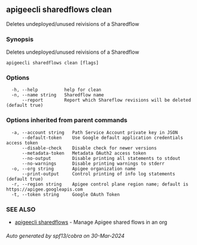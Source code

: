 ## apigeecli sharedflows clean

Deletes undeployed/unused reivisions of a Sharedflow

### Synopsis

Deletes undeployed/unused reivisions of a Sharedflow

```
apigeecli sharedflows clean [flags]
```

### Options

```
  -h, --help          help for clean
  -n, --name string   Sharedflow name
      --report        Report which Shareflow revisions will be deleted (default true)
```

### Options inherited from parent commands

```
  -a, --account string   Path Service Account private key in JSON
      --default-token    Use Google default application credentials access token
      --disable-check    Disable check for newer versions
      --metadata-token   Metadata OAuth2 access token
      --no-output        Disable printing all statements to stdout
      --no-warnings      Disable printing warnings to stderr
  -o, --org string       Apigee organization name
      --print-output     Control printing of info log statements (default true)
  -r, --region string    Apigee control plane region name; default is https://apigee.googleapis.com
  -t, --token string     Google OAuth Token
```

### SEE ALSO

* [apigeecli sharedflows](apigeecli_sharedflows.md)	 - Manage Apigee shared flows in an org

###### Auto generated by spf13/cobra on 30-Mar-2024
